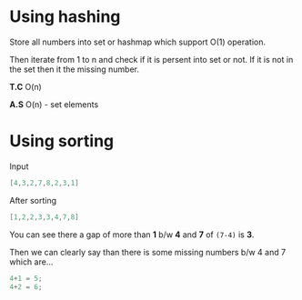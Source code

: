 # Using hashing
Store all numbers into set or hashmap which support O(1) operation.

Then iterate from 1 to n and check if it is persent into set or not. If it is not in the set then it the missing number.

**T.C** O(n)

**A.S** O(n) - set elements

# Using sorting

Input
```cpp
[4,3,2,7,8,2,3,1]
```
After sorting 
```cpp
[1,2,2,3,3,4,7,8]
```
You can see there a gap of more than **1** b/w **4** and **7** of `(7-4)` is **3**.

Then we can clearly say than there is some missing numbers b/w 4 and 7 which are...
```cpp
4+1 = 5;
4+2 = 6;
```
